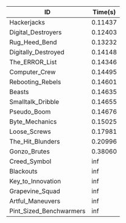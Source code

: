 |ID|Time(s)|
|-|-|
|Hackerjacks|0.11437|
|Digital_Destroyers|0.12403|
|Rug_Heed_Bend|0.13232|
|Digitally_Destroyed|0.14148|
|The_ERROR_List|0.14346|
|Computer_Crew|0.14495|
|Rebooting_Rebels|0.14601|
|Beasts|0.14635|
|Smalltalk_Dribble|0.14655|
|Pseudo_Boom|0.14676|
|Byte_Mechanics|0.15025|
|Loose_Screws|0.17981|
|The_Hit_Blunders|0.20996|
|Gonzo_Brutes|0.38060|
|Creed_Symbol|inf|
|Blackouts|inf|
|Key_to_Innovation|inf|
|Grapevine_Squad|inf|
|Artful_Maneuvers|inf|
|Pint_Sized_Benchwarmers|inf|
